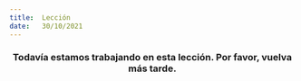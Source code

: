 ```yaml
---
title:  Lección
date:   30/10/2021
---
```


### <center>Todavía estamos trabajando en esta lección. Por favor, vuelva más tarde.</center>